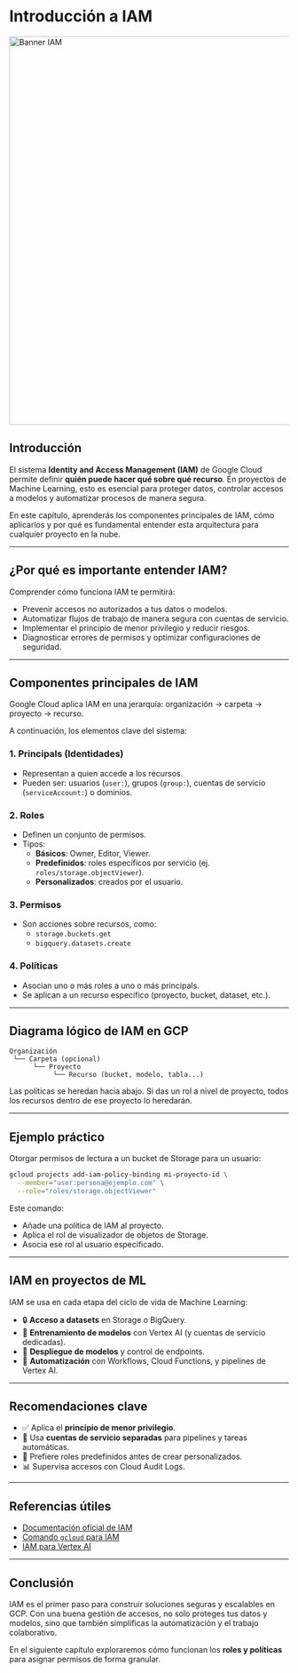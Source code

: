 
# Introducción a IAM 

<img src="../images/intro.png" alt="Banner IAM" width="700">


## Introducción

El sistema **Identity and Access Management (IAM)** de Google Cloud permite definir **quién puede hacer qué sobre qué recurso**. En proyectos de Machine Learning, esto es esencial para proteger datos, controlar accesos a modelos y automatizar procesos de manera segura.

En este capítulo, aprenderás los componentes principales de IAM, cómo aplicarlos y por qué es fundamental entender esta arquitectura para cualquier proyecto en la nube.

---

## ¿Por qué es importante entender IAM?

Comprender cómo funciona IAM te permitirá:

- Prevenir accesos no autorizados a tus datos o modelos.
- Automatizar flujos de trabajo de manera segura con cuentas de servicio.
- Implementar el principio de menor privilegio y reducir riesgos.
- Diagnosticar errores de permisos y optimizar configuraciones de seguridad.

---

## Componentes principales de IAM

Google Cloud aplica IAM en una jerarquía: organización → carpeta → proyecto → recurso.

A continuación, los elementos clave del sistema:

### 1. Principals (Identidades)

- Representan a quien accede a los recursos.
- Pueden ser: usuarios (`user:`), grupos (`group:`), cuentas de servicio (`serviceAccount:`) o dominios.

### 2. Roles

- Definen un conjunto de permisos.
- Tipos:
  - **Básicos**: Owner, Editor, Viewer.
  - **Predefinidos**: roles específicos por servicio (ej. `roles/storage.objectViewer`).
  - **Personalizados**: creados por el usuario.

### 3. Permisos

- Son acciones sobre recursos, como:
  - `storage.buckets.get`
  - `bigquery.datasets.create`

### 4. Políticas

- Asocian uno o más roles a uno o más principals.
- Se aplican a un recurso específico (proyecto, bucket, dataset, etc.).

---

## Diagrama lógico de IAM en GCP

```text
Organización
 └── Carpeta (opcional)
      └── Proyecto
           └── Recurso (bucket, modelo, tabla...)
```

Las políticas se heredan hacia abajo. Si das un rol a nivel de proyecto, todos los recursos dentro de ese proyecto lo heredarán.

---

## Ejemplo práctico

Otorgar permisos de lectura a un bucket de Storage para un usuario:

```bash
gcloud projects add-iam-policy-binding mi-proyecto-id \
  --member="user:persona@ejemplo.com" \
  --role="roles/storage.objectViewer"
```

Este comando:
- Añade una política de IAM al proyecto.
- Aplica el rol de visualizador de objetos de Storage.
- Asocia ese rol al usuario especificado.

---

## IAM en proyectos de ML

IAM se usa en cada etapa del ciclo de vida de Machine Learning:

- 🔒 **Acceso a datasets** en Storage o BigQuery.
- 🧠 **Entrenamiento de modelos** con Vertex AI (y cuentas de servicio dedicadas).
- 🚀 **Despliegue de modelos** y control de endpoints.
- 🤖 **Automatización** con Workflows, Cloud Functions, y pipelines de Vertex AI.

---

## Recomendaciones clave

- ✅ Aplica el **principio de menor privilegio**.
- 🔐 Usa **cuentas de servicio separadas** para pipelines y tareas automáticas.
- 🧩 Prefiere roles predefinidos antes de crear personalizados.
- 📊 Supervisa accesos con Cloud Audit Logs.

---

## Referencias útiles

- [Documentación oficial de IAM](https://cloud.google.com/iam/docs)
- [Comando `gcloud` para IAM](https://cloud.google.com/sdk/gcloud/reference/projects/add-iam-policy-binding)
- [IAM para Vertex AI](https://cloud.google.com/vertex-ai/docs/general/access-control)

---

## Conclusión

IAM es el primer paso para construir soluciones seguras y escalables en GCP. Con una buena gestión de accesos, no solo proteges tus datos y modelos, sino que también simplificas la automatización y el trabajo colaborativo.

En el siguiente capítulo exploraremos cómo funcionan los **roles y políticas** para asignar permisos de forma granular.
